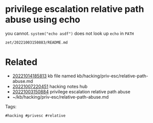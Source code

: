 # privilege escalation relative path abuse using echo
you cannot.
`system("echo asdf")` does not look up `echo` in `PATH`

` zet/20221003150883/README.md `

# Related

- [20221014185813](/zet/20221014185813/README.md) kb file named kb/hacking/priv-esc/relative-path-abuse.md
- [20221007220451](/zet/20221007220451/README.md) hacking notes hub
- [20221003150884](/zet/20221003150884/README.md) privilege escalation relative path abuse
- ~/kb/hacking/priv-esc/relative-path-abuse.md

Tags:

    #hacking #privesc #relative 

